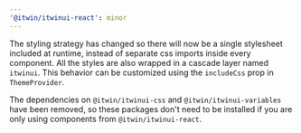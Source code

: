 ```yaml
---
'@itwin/itwinui-react': minor
---
```


The styling strategy has changed so there will now be a single stylesheet included at runtime, instead of separate css imports inside every component. All the styles are also wrapped in a cascade layer named `itwinui`. This behavior can be customized using the `includeCss` prop in `ThemeProvider`.

The dependencies on `@itwin/itwinui-css` and `@itwin/itwinui-variables` have been removed, so these packages don't need to be installed if you are only using components from `@itwin/itwinui-react`.
